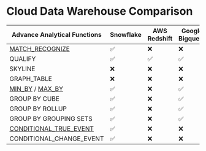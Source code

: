 # Cloud Data Warehouse Comparison

|Advance Analytical Functions                                                      |Snowflake   |AWS Redshift|Google Bigquery|Databricks |Oracle|Exasol|
|----------------------------------------------------------------------------------|------------|------------|---------------|-----------|------|------|
|[MATCH_RECOGNIZE](https://sql.yt/applied-overview-of-MATCH_RECOGNIZE-clause.html) |✅          |❌          | ❌            |❌        |✅    |❌    |
|QUALIFY                                                                           |✅          |✅          |✅             |✅        |✅    |✅    |
|SKYLINE                                                                           |❌          |❌          |❌             |❌        |❌    |✅    |
|GRAPH_TABLE                                                                       |❌          |❌          |❌             |❌        |✅    |❌    |
|[MIN_BY](https://sql.yt/min_by.html) / [MAX_BY](https://sql.yt/max_by.html)       |✅          |❌          |✅             |✅        |❌    |❌    |
|GROUP BY CUBE                                                                     |✅          |❌          |✅             |✅        |✅    |✅    |
|GROUP BY ROLLUP                                                                   |✅          |❌          |✅             |✅        |✅    |✅    |
|GROUP BY GROUPING SETS                                                            |✅          |❌          |✅             |✅        |✅    |✅    |
|[CONDITIONAL_TRUE_EVENT](https://sql.yt/conditional_true_event.html)              |✅          |❌          |❌             |❌        |❌    |❌    |
|CONDITIONAL_CHANGE_EVENT                                                          |✅          |❌          |❌             |❌        |❌    |❌    |
